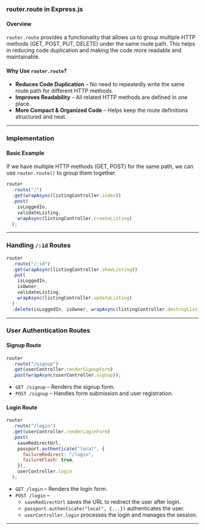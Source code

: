 ### **router.route in Express.js**

#### **Overview**

`router.route` provides a functionality that allows us to group multiple HTTP methods (GET, POST, PUT, DELETE) under the same route path. This helps in reducing code duplication and making the code more readable and maintainable.

#### **Why Use `router.route`?**

- **Reduces Code Duplication** – No need to repeatedly write the same route path for different HTTP methods.
- **Improves Readability** – All related HTTP methods are defined in one place.
- **More Compact & Organized Code** – Helps keep the route definitions structured and neat.

---

### **Implementation**

#### **Basic Example**

If we have multiple HTTP methods (GET, POST) for the same path, we can use `router.route()` to group them together.

```javascript
router
  .route("/")
  .get(wrapAsync(listingController.index))
  .post(
    isLoggedIn,
    validateListing,
    wrapAsync(listingController.createListing)
  );
```

---

### **Handling `/:id` Routes**

```javascript
router
  .route("/:id")
  .get(wrapAsync(listingController.showListing))
  .put(
    isLoggedIn,
    isOwner,
    validateListing,
    wrapAsync(listingController.updateListing)
  )
  .delete(isLoggedIn, isOwner, wrapAsync(listingController.destroyListing));
```

---

### **User Authentication Routes**

#### **Signup Route**

```javascript
router
  .route("/signup")
  .get(userController.renderSignupForm)
  .post(wrapAsync(userController.signup));
```

- `GET /signup` – Renders the signup form.
- `POST /signup` – Handles form submission and user registration.

#### **Login Route**

```javascript
router
  .route("/login")
  .get(userController.renderLoginForm)
  .post(
    saveRedirectUrl,
    passport.authenticate("local", {
      failureRedirect: "/login",
      failureFlash: true,
    }),
    userController.login
  );
```

- `GET /login` – Renders the login form.
- `POST /login` –
  - `saveRedirectUrl` saves the URL to redirect the user after login.
  - `passport.authenticate("local", {...})` authenticates the user.
  - `userController.login` processes the login and manages the session.

---
